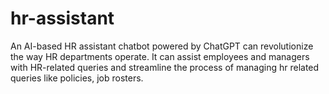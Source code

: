 # hr-assistant
An AI-based HR assistant chatbot powered by ChatGPT can revolutionize the way HR departments operate. It can assist employees and managers with HR-related queries and streamline the process of managing hr related queries like policies,  job rosters.
